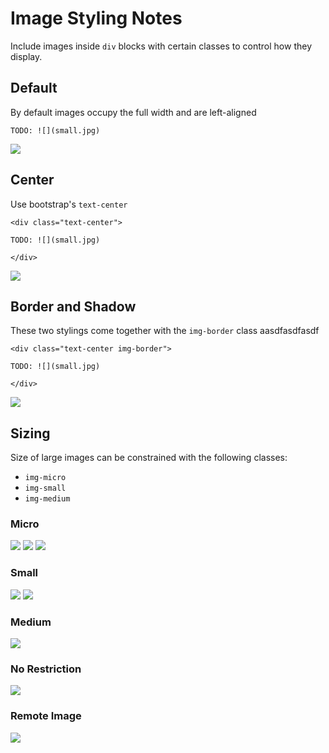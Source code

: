 # Image Styling Notes

Include images inside `div` blocks with certain classes to control how they display.

## Default

By default images occupy the full width and are left-aligned

```
TODO: ![](small.jpg)
```

![](small.jpg)

## Center

Use bootstrap's `text-center`

```
<div class="text-center">

TODO: ![](small.jpg)

</div>
```

<div markdown="block" class="text-center">

![](small.jpg)

</div>

## Border and Shadow

These two stylings come together with the `img-border` class aasdfasdfasdf


```
<div class="text-center img-border">

TODO: ![](small.jpg)

</div>
```

<div markdown="block" class="text-center img-border">

![](small.jpg)

</div>

## Sizing

Size of large images can be constrained with the following classes:

* `img-micro`
* `img-small`
* `img-medium`

### Micro

<div markdown="block" class="text-center img-border img-micro">

![](large.jpg)
![](large.jpg)
![](large.jpg)

</div>

### Small

<div markdown="block" class="text-center img-border img-small">

![](large.jpg)
![](large.jpg)

</div>

### Medium

<div markdown="block" class="text-center img-border img-medium">

![](large.jpg)

</div>

### No Restriction

<div markdown="block" class="text-center img-border">

![](large.jpg)

</div>

### Remote Image

<div markdown="block" class="text-center img-border">

![](https://mods.org/wp-content/uploads/2017/02/test-image.png)

</div>